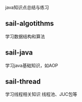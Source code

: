 
java知识点总结与练习

## sail-algotithms
学习数据结构和算法

## sail-java
学习java基础知识，如AOP

## sail-thread
学习线程相关知识 线程池、JUC包等
